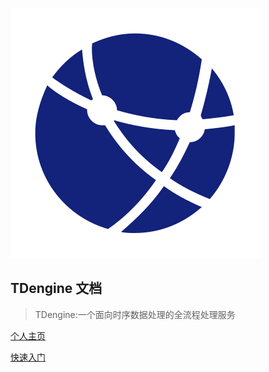 <link rel="shortcut icon" href="./pics/icon.svg">

![](./pics/icon.svg)

<!-- # 我的文档网站 -->

## TDengine 文档

> TDengine:一个面向时序数据处理的全流程处理服务

[个人主页](https://ewlgc.top)

<!-- 
[Github](https://github.com/hebau_study/iot-curriculum-design)
-->

[快速入门](./docs/基本概念.md)
